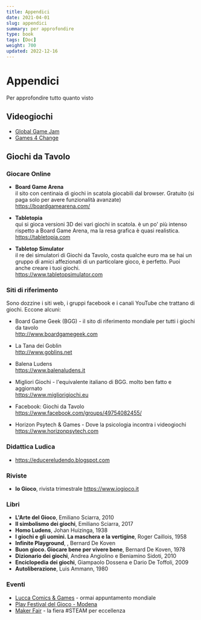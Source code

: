 ```yaml
---
title: Appendici
date: 2021-04-01
slug: appendici
summary: per approfondire
type: book
tags: [Doc]
weight: 700
updated: 2022-12-16
---
```

# Appendici
Per approfondire tutto quanto visto

## Videogiochi

- [Global Game Jam](https://globalgamejam.org)
- [Games 4 Change](https://www.gamesforchange.org)

## Giochi da Tavolo

### Giocare Online
- **Board Game Arena**   
il sito con centinaia di giochi in scatola giocabili dal browser. Gratuito (si paga solo per avere funzionalità avanzate)  
<https://boardgamearena.com/>

- **Tabletopia**  
qui si gioca versioni 3D dei vari giochi in scatola. è un po' più intenso rispetto a Board Game Arena, ma la resa grafica è quasi realistica.
<https://tabletopia.com>

- **Tabletop Simulator**  
il re dei simulatori di Giochi da Tavolo, costa qualche euro ma se hai un gruppo di amici affezionati di un particolare gioco, è perfetto. Puoi anche creare i tuoi giochi.  
<https://www.tabletopsimulator.com>

### Siti di riferimento
Sono dozzine i siti web, i gruppi facebook e i canali YouTube che trattano di giochi. Eccone alcuni:

- Board Game Geek (BGG) - il sito di riferimento mondiale per tutti i giochi da tavolo  
<http://www.boardgamegeek.com>

- La Tana dei Goblin  
<http://www.goblins.net>

- Balena Ludens  
<https://www.balenaludens.it>

- Migliori Giochi - l'equivalente italiano di BGG. molto ben fatto e aggiornato  
<https://www.migliorigiochi.eu>

- Facebook: Giochi da Tavolo  
<https://www.facebook.com/groups/49754082455/>

- Horizon Psytech & Games - Dove la psicologia incontra i videogiochi  
<https://www.horizonpsytech.com>

### Didattica Ludica
- <https://educereludendo.blogspot.com>  

### Riviste
- **Io Gioco**, rivista trimestrale
<https://www.iogioco.it>

### Libri
- **L'Arte del Gioco**, Emiliano Sciarra, 2010
- **Il simbolismo dei giochi**, Emiliano Sciarra, 2017
- **Homo Ludens**, Johan Huizinga, 1938
- **I giochi e gli uomini. La maschera e la vertigine**, Roger Caillois, 1958
- **Infinite Playground**, , Bernard De Koven
- **Buon gioco. Giocare bene per vivere bene**, Bernard De Koven, 1978
- **Dizionario dei giochi**, Andrea Angiolino e Beniamino Sidoti, 2010
- **Enciclopedia dei giochi**, Giampaolo Dossena e Dario De Toffoli, 2009
- **Autoliberazione**, Luis Ammann, 1980

### Eventi
- [Lucca Comics & Games](https://www.luccacomicsandgames.com) - ormai appuntamento mondiale
- [Play Festival del Gioco - Modena](https://2020.play-modena.it)
- [Maker Fair](https://makerfairerome.eu) - la fiera #STEAM per eccellenza
